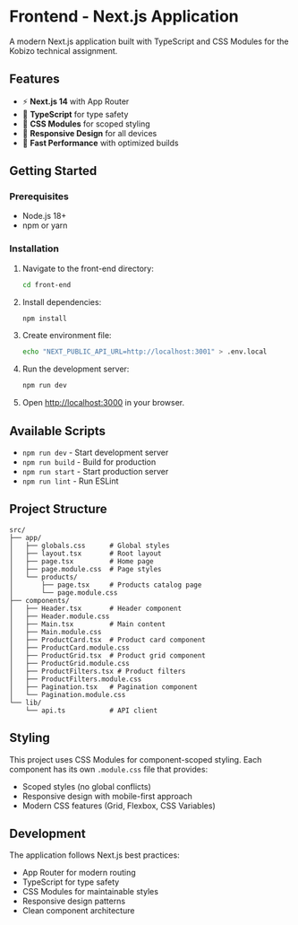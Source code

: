 # Frontend - Next.js Application

A modern Next.js application built with TypeScript and CSS Modules for the Kobizo technical assignment.

## Features

- ⚡ **Next.js 14** with App Router
- 🔷 **TypeScript** for type safety
- 🎨 **CSS Modules** for scoped styling
- 📱 **Responsive Design** for all devices
- 🚀 **Fast Performance** with optimized builds

## Getting Started

### Prerequisites

- Node.js 18+
- npm or yarn

### Installation

1. Navigate to the front-end directory:

   ```bash
   cd front-end
   ```

2. Install dependencies:

   ```bash
   npm install
   ```

3. Create environment file:

   ```bash
   echo "NEXT_PUBLIC_API_URL=http://localhost:3001" > .env.local
   ```

4. Run the development server:

   ```bash
   npm run dev
   ```

5. Open [http://localhost:3000](http://localhost:3000) in your browser.

## Available Scripts

- `npm run dev` - Start development server
- `npm run build` - Build for production
- `npm run start` - Start production server
- `npm run lint` - Run ESLint

## Project Structure

```
src/
├── app/
│   ├── globals.css      # Global styles
│   ├── layout.tsx       # Root layout
│   ├── page.tsx         # Home page
│   ├── page.module.css  # Page styles
│   └── products/
│       ├── page.tsx     # Products catalog page
│       └── page.module.css
├── components/
│   ├── Header.tsx       # Header component
│   ├── Header.module.css
│   ├── Main.tsx         # Main content
│   ├── Main.module.css
│   ├── ProductCard.tsx  # Product card component
│   ├── ProductCard.module.css
│   ├── ProductGrid.tsx  # Product grid component
│   ├── ProductGrid.module.css
│   ├── ProductFilters.tsx # Product filters
│   ├── ProductFilters.module.css
│   ├── Pagination.tsx   # Pagination component
│   └── Pagination.module.css
└── lib/
    └── api.ts           # API client
```

## Styling

This project uses CSS Modules for component-scoped styling. Each component has its own `.module.css` file that provides:

- Scoped styles (no global conflicts)
- Responsive design with mobile-first approach
- Modern CSS features (Grid, Flexbox, CSS Variables)

## Development

The application follows Next.js best practices:

- App Router for modern routing
- TypeScript for type safety
- CSS Modules for maintainable styles
- Responsive design patterns
- Clean component architecture
